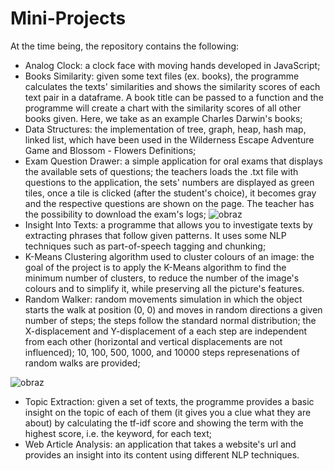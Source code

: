 # Mini-Projects
At the time being, the repository contains the following:
- Analog Clock: a clock face with moving hands developed in JavaScript;
- Books Similarity: given some text files (ex. books), the programme calculates the texts' similarities and shows the similarity scores of each text pair in a dataframe. A book title can be passed to a function and the programme will create a chart with the similarity scores of all other books given. Here, we take as an example Charles Darwin's books;
- Data Structures: the implementation of tree, graph, heap, hash map, linked list, which have been used in the Wilderness Escape Adventure Game and Blossom - Flowers Definitions;
- Exam Question Drawer: a simple application for oral exams that displays the available sets of questions; the teachers loads the .txt file with questions to the application, the sets' numbers are displayed as green tiles, once a tile is clicked (after the student's choice), it becomes gray and the respective questions are shown on the page. The teacher has the possibility to download the exam's logs;
![obraz](https://user-images.githubusercontent.com/58611238/122123868-d7d7e580-ce2e-11eb-9a71-f37a8c2b5c94.png)
- Insight Into Texts: a programme that allows you to investigate texts by extracting phrases that follow given patterns. It uses some NLP techniques such as part-of-speech tagging and chunking;
- K-Means Clustering algorithm used to cluster colours of an image: the goal of the project is to apply the K-Means algorithm to find the minimum number of clusters, to reduce the number of the image's colours and to simplify it, while preserving all the picture's features.
- Random Walker: random movements simulation in which the object starts the walk at position (0, 0) and moves in random directions a given number of steps; the steps follow the standard normal distribution; the X-displacement and Y-displacement of a each step are independent from each other (horizontal and vertical displacements are not influenced); 10, 100, 500, 1000, and 10000 steps represenations of random walks are provided;

![obraz](https://user-images.githubusercontent.com/58611238/122123741-a5c68380-ce2e-11eb-914a-7c93e9b5abcb.png)
- Topic Extraction: given a set of texts, the programme provides a basic insight on the topic of each of them (it gives you a clue what they are about) by calculating the tf-idf score and showing the term with the highest score, i.e. the keyword, for each text;
- Web Article Analysis: an application that takes a website's url and provides an insight into its content using different NLP techniques.
